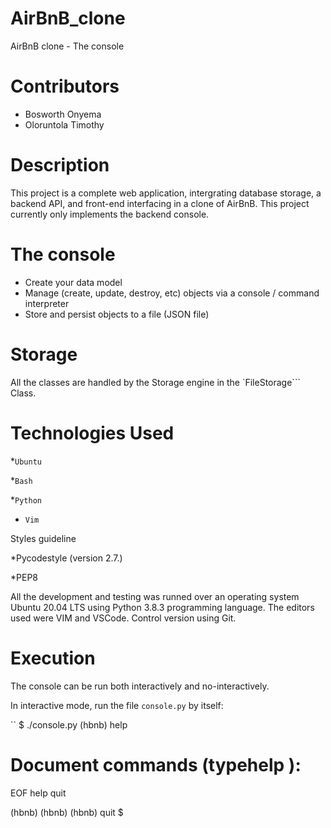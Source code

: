 
# AirBnB_clone
AirBnB clone - The console

# Contributors

* Bosworth Onyema
* Oloruntola Timothy

# Description
This project is a complete web application, intergrating database storage, a backend API, and front-end interfacing in a clone of AirBnB.
This project currently only implements the backend console.

# The console
* Create your data model
* Manage (create, update, destroy, etc) objects via a console / command interpreter
* Store and persist objects to a file (JSON file)

# Storage
All the classes are handled by the Storage engine in the `FileStorage``` Class.

# Technologies Used

*```Ubuntu```

*```Bash```

*```Python```

* `Vim`

Styles guideline

*Pycodestyle (version 2.7.)

*PEP8

All the development and testing was runned over an operating system Ubuntu 20.04 LTS using Python 3.8.3 programming language. The editors used were VIM and VSCode. Control version using Git.

# Execution

The console can be run both interactively and no-interactively.

In interactive mode, run the file `console.py` by itself:

``
$  ./console.py
(hbnb) help

Document commands (typehelp <topic></topic>):
=============================================
EOF help quit

(hbnb)
(hbnb)
(hbnb) quit
$
